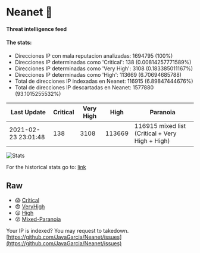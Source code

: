 # Neanet :hocho:
#### Threat intelligence feed
#### The stats:

- Direcciones IP con mala reputacion analizadas: 1694795 (100%)
- Direcciones IP determinadas como 'Critical':  138 (0.00814257771589%)
- Direcciones IP determinadas como 'Very High':  3108 (0.183385011167%)
- Direcciones IP determinadas como 'High':  113669 (6.70694685788)
- Total de direcciones IP indexadas en Neanet:  116915 (6.89847444676%)
- Total de direcciones IP descartadas en Neanet:  1577880 (93.1015255532%)

| Last Update | Critical | Very High | High | Paranoia |
| --- | --- | --- | --- | --- |
| 2021-02-23 23:01:48 | 138 | 3108 | 113669 | 116915 mixed list (Critical + Very High + High)|

![Stats](https://docs.google.com/spreadsheets/d/e/2PACX-1vSnaNMIXVabIpDJjufMlzH7poXnshF3mgd8Is1g9ytUEzVsP5my4Trn8f-xkoLLQ38xpL3HtmUexLo6/pubchart?oid=501124687&format=image)

For the historical stats go to: [link](/stats.csv)
## Raw
- :scream: [Critical](https://raw.githubusercontent.com/JavaGarcia/Neanet/master/blacklists/neanet_critical.txt)
- :fearful: [VeryHigh](https://raw.githubusercontent.com/JavaGarcia/Neanet/master/blacklists/neanet_veryHigh.txtt)
- :frowning: [High](https://raw.githubusercontent.com/JavaGarcia/Neanet/master/blacklists/neanet_high.txt)
- :dizzy_face: [Mixed-Paranoia](https://raw.githubusercontent.com/JavaGarcia/Neanet/master/blacklists/neanet_all.txt)


Your IP is indexed? You may request to takedown. [https://github.com/JavaGarcia/Neanet/issues](https://github.com/JavaGarcia/Neanet/issues)































































































































































































































































































































































































































































































































































































































































































































































































































































































































































































































































































































































































































































































































































































































































































































































































































































































































































































































































































































































































































































































































































































































































































































































































































































































































































































































































































































































































































































































































































































































































































































































































































































































































































































































































































































































































































































































































































































































































































































































































































































































































































































































































































































































































































































































































































































